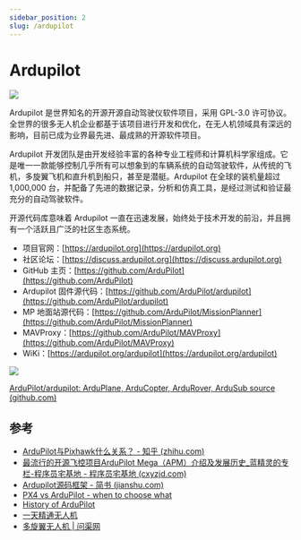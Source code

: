 ```yaml
---
sidebar_position: 2
slug: /ardupilot
---
```


# Ardupilot

![](https://static.getiot.tech/ardupilot_logo.png#center)

Ardupilot 是世界知名的开源开源自动驾驶仪软件项目，采用 GPL-3.0 许可协议。全世界的很多无人机企业都基于该项目进行开发和优化，在无人机领域具有深远的影响，目前已成为业界最先进、最成熟的开源软件项目。

Ardupilot 开发团队是由开发经验丰富的各种专业工程师和计算机科学家组成。它是唯一一款能够控制几乎所有可以想象到的车辆系统的自动驾驶软件，从传统的飞机，多旋翼飞机和直升机到船只，甚至是潜艇。Ardupilot 在全球的装机量超过 1,000,000 台，并配备了先进的数据记录，分析和仿真工具，是经过测试和验证最充分的自动驾驶软件。

开源代码库意味着 Ardupilot 一直在迅速发展，始终处于技术开发的前沿，并且拥有一个活跃且广泛的社区生态系统。

- 项目官网：[https://ardupilot.org](https://ardupilot.org)
- 社区论坛：[https://discuss.ardupilot.org](https://discuss.ardupilot.org)
- GitHub 主页：[https://github.com/ArduPilot](https://github.com/ArduPilot)
- Ardupilot 固件源代码：[https://github.com/ArduPilot/ardupilot](https://github.com/ArduPilot/ardupilot)
- MP 地面站源代码：[https://github.com/ArduPilot/MissionPlanner](https://github.com/ArduPilot/MissionPlanner)
- MAVProxy：[https://github.com/ArduPilot/MAVProxy](https://github.com/ArduPilot/MAVProxy)
- WiKi：[https://ardupilot.org/ardupilot](https://ardupilot.org/ardupilot)



![](https://static.getiot.tech/ardupilot-home.jpg#center)



[ArduPilot/ardupilot: ArduPlane, ArduCopter, ArduRover, ArduSub source (github.com)](https://github.com/ArduPilot/ardupilot)



## 参考

- [ArduPilot与Pixhawk什么关系？ - 知乎 (zhihu.com)](https://zhuanlan.zhihu.com/p/109639638)
- [最流行的开源飞控项目ArduPilot Mega（APM）介绍及发展历史_蓝精灵的专栏-程序员宅基地 - 程序员宅基地 (cxyzjd.com)](http://www.cxyzjd.com/article/u011006622/56285660)
- [Ardupilot源码框架 - 简书 (jianshu.com)](https://www.jianshu.com/p/ce19c135e61b)
- [PX4 vs ArduPilot - when to choose what](https://discuss.ardupilot.org/t/px4-vs-ardupilot-when-to-choose-what/14262)
- [History of ArduPilot](https://ardupilot.org/planner2/docs/common-history-of-ardupilot.html)
- [一天精通无人机](http://shequ.dimianzhan.com/askpure)
- [多旋翼无人机 | 问渠网](https://www.askpure.com/course_1NE2AUYT-V5FUG0FE-J9PQOMV1-XGY504A7.html)

